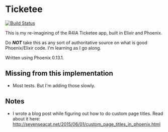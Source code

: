 # Ticketee

[![Build Status](https://travis-ci.org/sevenseacat/ticketee-phoenix.svg?branch=master)](https://travis-ci.org/sevenseacat/ticketee-phoenix)

This is my re-imagining of the R4IA Ticketee app, built in Elixir and Phoenix.

Do _**NOT**_ take this as any sort of authoritative source on what is good Phoenix/Elixir code. I'm learning as I go along.

Written using Phoenix 0.13.1.

## Missing from this implementation

* Most tests. But I'm adding those slowly.

## Notes

* I wrote a blog post while figuring out how to do custom page titles. Read about it here: http://sevenseacat.net/2015/06/01/custom_page_titles_in_phoenix.html
